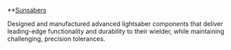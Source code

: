 **[Sunsabers](https://www.sunsabers.com/)

Designed and manufactured advanced lightsaber components that deliver leading-edge functionality and durability to their wielder, while maintaining challenging, precision tolerances.
